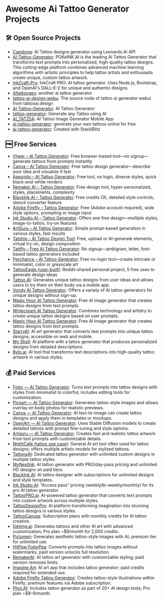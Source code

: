 # Awesome Ai Tattoo Generator Projects

## 🛠️ Open Source Projects

- [Capstone](https://github.com/lyonelpierce/Capstone): AI Tattoo designs generator using Leonardo.Ai API
- [AI-Tattoo-Generator](https://github.com/POKeINK-ai/AI-Tattoo-Generator): POKeINK.AI is the leading AI Tattoo Generator that transforms text prompts into personalized, high-quality tattoo designs. This cutting-edge platform combines advanced machine learning algorithms with artistic principles to help tattoo artists and enthusiasts create unique, custom tattoo artwork.
- [InkCraft-Pro](https://github.com/joaovitortc/InkCraft-Pro): InkCraft PRO: AI tattoo generator. Uses Node.js, Bootstrap, and OpenAI's DALL-E-2 for unique and authentic designs.
- [AItattoogen](https://github.com/joaovitortc/InkCraft-Pro): another ai tattoo generator
- [tattoo-ai-design-webu](https://github.com/6677-ai/tattoo-ai-design-webui): The source code of tattoo ai generator webui from tattooai.design
- [AI-Tattoo-Generator](https://github.com/MartinAI2/AI-Tattoo-Generator): AI Tattoo Generator
- [tattoo-generator](https://github.com/rohit4242/tattoo-generator): Generate any Tattoo using AI
- [AI_TAT25A](https://github.com/Bakshyy/AI_TAT25A): AI Tattoo Image Generator Mobile App
- [ai-tattoo-generator](https://github.com/MattPhelps/ai-tattoo-generator): generate your own tattoos online for free
- [ai-tattoo-generator](https://github.com/hamisbela/ai-tattoo-generator): Created with StackBlitz

## 🆓 Free Services

- [Vheer – AI Tattoo Generator](https://vheer.com/app/tattoo-generator): Free browser-based tool—no signup—generate tattoos from prompts instantly
- [Canva – AI Tattoo Generator](https://canva.com): Free tattoo design generator—describe your idea and visualize it fast
- [Appointo – AI Tattoo Generator](https://appointo.me/tools/ai-tattoo-generator): Free tool, no login, diverse styles, quick black-and-white renders
- [Remaker AI – Tattoo Generator](https://remaker.ai/ai-tattoo-generator): Free design tool, hyper-personalized, styles, placements, complexity
- [BlackInk AI – Tattoo Generator](https://blackink.ai): Free credits (3), detailed style controls, stencil converter feature
- [Adobe Firefly – Tattoo Generator](https://adobe.com/products/firefly/features/tattoo-generator.html): Free (Adobe account required), wide style options, prompting or image input
- [Ink Studio AI – Tattoo Generator](https://inkstudioai.com): Offers one free design—multiple styles, image-to-tattoo, try-on features
- [ArtGuru – AI Tattoo Generator](https://artguru.ai/blogs/ai-tattoo-generator): Simple prompt-based generation in various styles, fast results
- [Tatship – AI Tattoo Design Tool](https://tatship.com/en-US/tattoo/design): Free, upload or AI-generate elements, virtual try-on, design composition
- [Tattfly – Free AI Tattoo Generator](https://tattfly.com): No signup—ambigram, letter, font-based tattoo generators included
- [Perchance – AI Tattoo Generator](https://perchance.org/ai-tattoo-generator): Free no-login tool—create intricate or minimalist, color or greyscale art
- [TattooEagle (user-built)](https://tattooeagle.com): Reddit-shared personal project, 5 free uses to generate design ideas
- [Tattoo AI](https://tattoo.ai): Generates unique tattoo designs from user ideas and allows users to try them on their body via a mobile app.
- [Vondy AI Tattoo Generator](https://vondy.com/ai-tattoo-generator): Offers a variety of AI tattoo generators for unique designs without sign-up.
- [Magic Hour AI Tattoo Generator](https://magichour.ai/tools/ai-tattoo-generator): Free AI image generator that creates tattoo designs from text prompts.
- [Writecream AI Tattoo Generator](https://writecream.com/ai-tattoo-generator): Combines technology and artistry to create unique tattoo designs based on user prompts.
- [Magic Hour AI Tattoo Generator](https://magichour.ai/tools/ai-tattoo-generator): Free AI image generator that creates tattoo designs from text prompts.
- [StarryAI](https://starryai.com/en/free-ai-tattoo-generator): AI art generator that converts text prompts into unique tattoo designs; accessible on web and mobile.
- [My Shell](https://myshell.ai/tools/ai-tattoo-generator): AI platform with a tattoo generator that produces personalized designs from detailed descriptions.
- [Bylo.ai](https://bylo.ai/features/ai-tattoo-generator): AI tool that transforms text descriptions into high-quality tattoo artwork in various styles.

## 💰 Paid Services

- [Fotor — AI Tattoo Generator](https://fotor.com): Turns text prompts into tattoo designs with styles from minimalist to colorful; includes editing tools for customization.
- [Picsart — AI Tattoo Generator](https://picsart.com): Generates tattoo-style images and allows overlay on body photos for realistic previews.
- [Canva — AI Tattoo Generator](https://canva.com): AI text-to-image can create tattoo designs and apply them in templates or mockups.
- [OpenArt — AI Tattoo Generator](https://openart.ai): Uses Stable Diffusion models to create detailed tattoos with prompt fine-tuning and style options.
- [Artguru — AI Tattoo Generator](https://artguru.ai): Creates fast and realistic tattoo artwork from text prompts with customizable details.
- [NightCafe (tattoo use case)](https://saasworthy.com): General AI art tool often used for tattoo designs; offers multiple artistic models for stylized tattoos.
- [TattoosAI](https://tattoosai.com): Dedicated tattoo generator with unlimited custom designs in multiple tattoo styles.
- [MyNextInk](https://mynextink.com): AI tattoo generator with PRO/day-pass pricing and unlimited HD designs on paid tiers.
- [BlackInk AI](https://blackink.ai): AI tattoo designer with subscriptions for unlimited designs and style templates.
- [Ink Studio AI](https://inkstudioai.com): “Access pass” pricing (weekly/bi-weekly/monthly) for its pro AI tattoo generator.
- [TattooPRO.ai](https://tattoopro.ai): AI-powered tattoo generator that converts text prompts into custom artwork across multiple styles.
- [TattooDesignPro](https://tattoodesignpro.com): AI platform transforming imagination into stunning tattoo designs in various styles.
- [TattooCanvas](https://tattoocanvas.com): Subscription plans with monthly credits for AI tattoo creation.
- [Getimg.ai](https://getimg.ai): Generates tattoos and other AI art with advanced customization; Pro plan ~$9/month for 2,000 credits.
- [Piclumen](https://piclumen.com): Generates aesthetic tattoo-style images with AI; premium tier for unlimited use.
- [HitPaw FotorPea](https://hitpaw.com): Converts prompts into tattoo images without watermarks; paid version unlocks full resolution.
- [RemakerAI](https://remaker.ai): AI tattoo art generator with customizable styling; paid version removes limits.
- [Imagine Art](https://imagine.art): AI art app that includes tattoo generator; paid credits required for extended use.
- [Adobe Firefly Tattoo Generator](https://adobe.com): Creates tattoo-style illustrations within Firefly; premium features via Adobe subscription.
- [Phot.AI](https://phot.ai): Includes tattoo generator as part of 20+ AI design tools; Pro plan ~$8–9/month.

